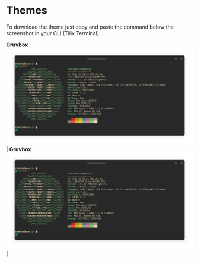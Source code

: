 # Themes


To download the theme just copy and paste the command below the screenshot in your CLI (Tilix Terminal).


**Gruvbox**![3024-day.json](images/Gruvbox.png) | **Gruvbox**![3024-day.json](images/Gruvbox.png) |
